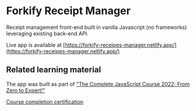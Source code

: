 # Forkify Receipt Manager

Receipt management front-end built in vanilla Javascript (no frameworks) leveraging existing back-end API.

Live app is available at [https://forkify-receipes-manager.netlify.app/](https://forkify-receipes-manager.netlify.app/)

## Related learning material

The app was built as part of ["The Complete JavaScript Course 2022: From Zero to Expert!"](https://www.udemy.com/course/the-complete-javascript-course/)

[Course completion certification](https://udemy-certificate.s3.amazonaws.com/pdf/UC-fba03580-9f2e-440e-9c67-ecbe50c0a87b.pdf)
